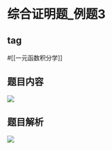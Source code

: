 # 综合证明题_例题3
## tag
#[[一元函数积分学]]
## 题目内容
![](https://rgdz-img.oss-cn-hangzhou.aliyuncs.com/img/20211102132831.png)
## 题目解析
![](https://rgdz-img.oss-cn-hangzhou.aliyuncs.com/img/20211102132916.png)
